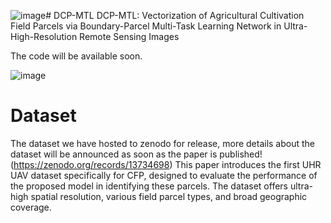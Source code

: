 ![image](https://github.com/user-attachments/assets/e08f32a9-0e25-4359-8f35-28ba105e777f)# DCP-MTL
DCP-MTL: Vectorization of Agricultural Cultivation Field Parcels via Boundary-Parcel Multi-Task Learning Network in Ultra-High-Resolution Remote Sensing Images

The code will be available soon.

![image](https://github.com/user-attachments/assets/76ccaee5-5ebe-4205-91c4-308a34f56153)


# Dataset
The dataset we have hosted to zenodo for release, more details about the dataset will be announced as soon as the paper is published!(https://zenodo.org/records/13734698)
This paper introduces the first UHR UAV dataset specifically for CFP, designed to evaluate the performance of the proposed model in identifying these parcels. The dataset offers ultra-high spatial resolution, various field parcel types, and broad geographic coverage.
